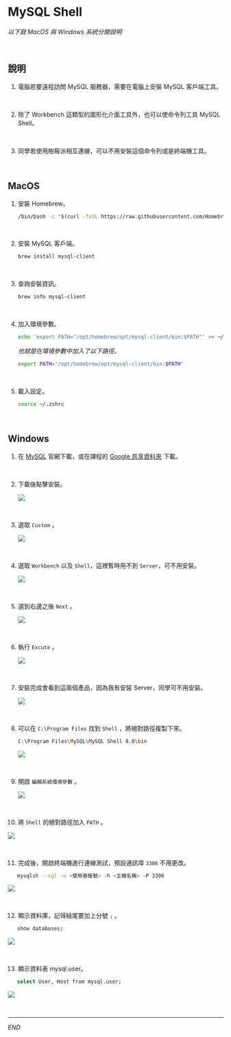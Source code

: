 # MySQL Shell

_以下就 MacOS 與 Windows 系統分開說明_

<br>

## 說明

1. 電腦若要遠程訪問 MySQL 服務器，需要在電腦上安裝 MySQL 客戶端工具。

<br>

2. 除了 Workbench 這類型的圖形化介面工具外，也可以使命令列工具 MySQL Shell。

<br>

3. 同學若使用樹莓派相互連線，可以不用安裝這個命令列或是終端機工具。

<br>

## MacOS

1. 安裝 Homebrew。

   ```bash
   /bin/bash -c "$(curl -fsSL https://raw.githubusercontent.com/Homebrew/install/HEAD/install.sh)"
   ```

<br>

2. 安裝 MySQL 客戶端。

   ```bash
   brew install mysql-client
   ```

<br>

3. 查詢安裝資訊。

   ```bash
   brew info mysql-client
   ```

<br>

4. 加入環境參數。

   ```bash
   echo 'export PATH="/opt/homebrew/opt/mysql-client/bin:$PATH"' >> ~/.zshrc
   ```

   _也就是在環境參數中加入了以下路徑。_

   ```bash
   export PATH="/opt/homebrew/opt/mysql-client/bin:$PATH"
   ```

<br>

5. 載入設定。

   ```bash
   source ~/.zshrc
   ```

<br>

## Windows

1. 在 [MySQL](https://dev.mysql.com/downloads/installer/) 官網下載，或在課程的  [Google 共享資料夾](https://drive.google.com/drive/folders/1mNUYleyox6JGOwGVHj_RCsyw2s64likf?usp=drive_link) 下載。

<br>

2. 下載後點擊安裝。

   ![](images/img_80.png)

<br>

3. 選取 `Custom` 。

   ![](images/img_81.png)

<br>

4. 選取 `Workbench` 以及 `Shell`，這裡暫時用不到 `Server`，可不用安裝。

   ![](images/img_82.png)

<br>

5. 選到右邊之後 `Next` 。

   ![](images/img_83.png)

<br>

6. 執行 `Excute` 。

   ![](images/img_84.png)

<br>

7. 安裝完成會看到這兩個產品，因為我有安裝 Server，同學可不用安裝。

   ![](images/img_85.png)

<br>

8. 可以在 `C:\Program Files` 找到 `Shell` ，將絕對路徑複製下來。

   ```bash
   C:\Program Files\MySQL\MySQL Shell 8.0\bin
   ```

   ![](images/img_86.png)

<br>

9. 開啟 `編輯系統環境參數` 。

   ![](images/img_87.png)

<br>

10. 將 `Shell` 的絕對路徑加入 `PATH` 。

   ![](images/img_88.png)

<br>

11. 完成後，開啟終端機進行連線測試，預設通訊埠 `3306` 不用更改。

```bash
   mysqlsh --sql -u <使用者帳號> -h <主機名稱> -P 3306
```

   ![](images/img_89.png)

<br>

12. 顯示資料庫，記得結尾要加上分號 `;` 。

```bash
   show databases;
```

   ![](images/img_90.png)

<br>

13. 顯示資料表 mysql.user。

```bash
   select User, Host from mysql.user;
```

   ![](images/img_91.png)

<br>

---

_END_
